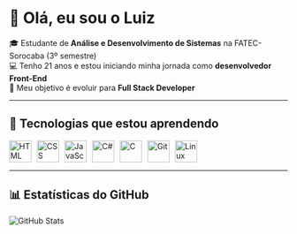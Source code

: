 # 👋 Olá, eu sou o Luiz 

🎓 Estudante de **Análise e Desenvolvimento de Sistemas** na FATEC-Sorocaba (3º semestre)  
💻 Tenho 21 anos e estou iniciando minha jornada como **desenvolvedor Front-End**  
🚀 Meu objetivo é evoluir para **Full Stack Developer**  

---

## 🚀 Tecnologias que estou aprendendo
<div style="display: flex; gap: 10px; flex-wrap: wrap;"> 
  <img src="https://cdn.jsdelivr.net/gh/devicons/devicon/icons/html5/html5-original.svg" alt="HTML" width="40" height="40"/> 
  <img src="https://cdn.jsdelivr.net/gh/devicons/devicon/icons/css3/css3-original.svg" alt="CSS" width="40" height="40"/> 
  <img src="https://cdn.jsdelivr.net/gh/devicons/devicon/icons/javascript/javascript-original.svg" alt="JavaScript" width="40" height="40"/> 
  <img src="https://cdn.jsdelivr.net/gh/devicons/devicon/icons/csharp/csharp-original.svg" alt="C#" width="40" height="40"/> 
  <img src="https://icons8.com.br/icon/40670/c-programming" alt="C" width="40" height="40"/> 
  <img src="https://cdn.jsdelivr.net/gh/devicons/devicon/icons/git/git-original.svg" alt="Git" width="40" height="40"/> 
  <img src="https://cdn.jsdelivr.net/gh/devicons/devicon/icons/linux/linux-original.svg" alt="Linux" width="40" height="40"/> 
</div>


---

## 📊 Estatísticas do GitHub
![GitHub Stats](https://github-readme-stats.vercel.app/api?username=LuizGMnz&show_icons=true&theme=radical)
